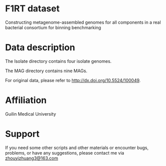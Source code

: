 # F1RT dataset
Constructing metagenome-assembled genomes for all components in a real bacterial consortium for binning benchmarking

# Data description

The Isolate directory contains four isolate genomes.

The MAG directory contains nine MAGs.

For original data, please refer to http://dx.doi.org/10.5524/100049.

# Affiliation
Guilin Medical University

# Support
If you need some other scripts and other materials or encounter bugs, problems, or have any suggestions, please contact me via zhouyizhuang3@163.com
